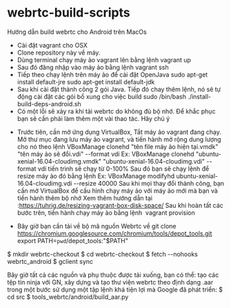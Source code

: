 # webrtc-build-scripts
Hướng dẫn build webrtc cho Android trên MacOs

* Cài đặt vagrant cho OSX
* Clone repository này về máy.
* Dùng terminal chạy máy ảo vagrant lên bằng lệnh
    vagrant up
* Sau đó đăng nhập vào máy ảo bằng lệnh
    vagrant ssh
* Tiếp theo chạy lệnh trên máy ảo để cài đặt OpenJava
    sudo apt-get install default-jre
    sudo apt-get install default-jdk
* Sau khi cài đặt thành công 2 gói Java. Tiếp đó chay thêm lệnh, nó sẽ tự động cài đặt các gói bổ xung cho việc build
    sudo /bin/bash ./install-build-deps-android.sh
* Có một lỗi sẽ xảy ra khi tải webrtc do không đủ bộ nhớ. Để khắc phục bạn sẽ cần phải làm thêm một vài thao tác. Hãy chú ý
 - Trước tiên, cần mở ứng dụng VirtualBox, Tắt máy ảo vagrant đang chạy.
 Mở thư mục đang lưu máy ảo vagrant, và tiến hành mở rộng dung lượng cho nó theo lệnh
 VBoxManage clonehd "tên file máy ảo hiện tại.vmdk" "tên máy ảo sẽ đổi.vdi" --format vdi
 Ex: VBoxManage clonehd "ubuntu-xenial-16.04-cloudimg.vmdk" "ubuntu-xenial-16.04-cloudimg.vdi" --format vdi
 tiến trình sẽ chạy từ 0-100%
 Sau đó bạn sẽ chạy lệnh để resize máy ảo đó bằng lệnh
 Ex: VBoxManage modifyhd ubuntu-xenial-16.04-cloudimg.vdi --resize 40000
 Sau khi mọi thay đổi thành công, bạn cần mở VirtualBox để cấu hình chạy máy ảo với máy ảo mới mà bạn và tiến hành thêm bộ nhớ
 Xem thêm hướng dẫn tại :https://tuhrig.de/resizing-vagrant-box-disk-space/
 Sau khi hoàn tất các bước trên, tiến hành chạy máy ảo bằng lệnh
  vagrant provision
 * Bây giờ bạn cần tải về bộ mã nguồn Webrtc về
 git clone https://chromium.googlesource.com/chromium/tools/depot_tools.git
 export PATH=`pwd`/depot_tools:"$PATH"
 
$ mkdir webrtc-checkout
$ cd webrtc-checkout
$ fetch --nohooks webrtc_android
$ gclient sync
 
Bây giờ tất cả các nguồn và phụ thuộc được tải xuống, bạn có thể: tạo các tệp tin ninja với GN, xây dựng và tạo thư viện webrtc theo định dạng .aar trong một bước sử dụng một tập lệnh khá tiện lợi mà Google đã phát triển:
$ cd src
$ tools_webrtc/android/build_aar.py
